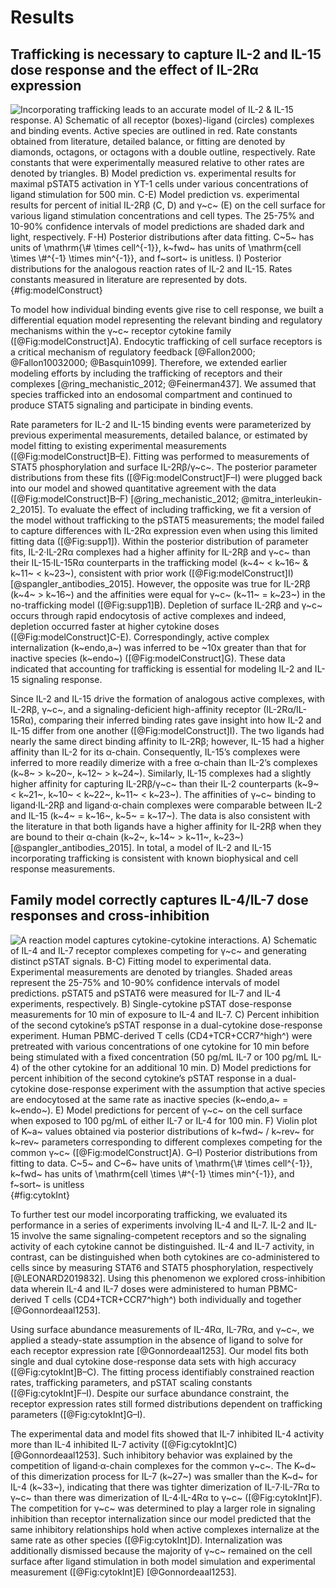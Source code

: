 # Results

## Trafficking is necessary to capture IL-2 and IL-15 dose response and the effect of IL-2Rα expression

![**Incorporating trafficking leads to an accurate model of IL-2 & IL-15 response.** A) Schematic of all receptor (boxes)-ligand (circles) complexes and binding events. Active species are outlined in red. Rate constants obtained from literature, detailed balance, or fitting are denoted by diamonds, octagons, or octagons with a double outline, respectively. Rate constants that were experimentally measured relative to other rates are denoted by triangles. B) Model prediction vs. experimental results for maximal pSTAT5 activation in YT-1 cells under various concentrations of ligand stimulation for 500 min. C-E) Model prediction vs. experimental results for percent of initial IL-2Rβ (C, D) and γ~c~ (E) on the cell surface for various ligand stimulation concentrations and cell types. The 25-75% and 10-90% confidence intervals of model predictions are shaded dark and light, respectively. F-H) Posterior distributions after data fitting. C~5~ has units of $\mathrm{\# \times cell^{-1}}$, k~fwd~ has units of $\mathrm{cell \times \#^{-1} \times min^{-1}}$, and f~sort~ is unitless. I) Posterior distributions for the analogous reaction rates of IL-2 and IL-15. Rates constants measured in literature are represented by dots.](./Figures/figure1.svg){#fig:modelConstruct}

To model how individual binding events give rise to cell response, we built a differential equation model representing the relevant binding and regulatory mechanisms within the γ~c~ receptor cytokine family ([@Fig:modelConstruct]A). Endocytic trafficking of cell surface receptors is a critical mechanism of regulatory feedback [@Fallon2000; @Fallon10032000; @Basquin1099]. Therefore, we extended earlier modeling efforts by including the trafficking of receptors and their complexes [@ring_mechanistic_2012; @Feinerman437]. We assumed that species trafficked into an endosomal compartment and continued to produce STAT5 signaling and participate in binding events.

Rate parameters for IL-2 and IL-15 binding events were parameterized by previous experimental measurements, detailed balance, or estimated by model fitting to existing experimental measurements ([@Fig:modelConstruct]B–E). Fitting was performed to measurements of STAT5 phosphorylation and surface IL-2Rβ/γ~c~. The posterior parameter distributions from these fits ([@Fig:modelConstruct]F–I) were plugged back into our model and showed quantitative agreement with the data ([@Fig:modelConstruct]B–F) [@ring_mechanistic_2012; @mitra_interleukin-2_2015]. To evaluate the effect of including trafficking, we fit a version of the model without trafficking to the pSTAT5 measurements; the model failed to capture differences with IL-2Rα expression even when using this limited fitting data ([@Fig:supp1]). Within the posterior distribution of parameter fits, IL-2·IL-2Rα complexes had a higher affinity for IL-2Rβ and γ~c~ than their IL-15·IL-15Rα counterparts in the trafficking model (k~4~ < k~16~ & k~11~ < k~23~), consistent with prior work ([@Fig:modelConstruct]I) [@spangler_antibodies_2015]. However, the opposite was true for IL-2Rβ (k~4~ > k~16~) and the affinities were equal for γ~c~ (k~11~ = k~23~) in the no-trafficking model ([@Fig:supp1]B). Depletion of surface IL-2Rβ and γ~c~ occurs through rapid endocytosis of active complexes and indeed, depletion occurred faster at higher cytokine doses ([@Fig:modelConstruct]C-E). Correspondingly, active complex internalization (k~endo,a~) was inferred to be ~10x greater than that for inactive species (k~endo~) ([@Fig:modelConstruct]G). These data indicated that accounting for trafficking is essential for modeling IL-2 and IL-15 signaling response.

Since IL-2 and IL-15 drive the formation of analogous active complexes, with IL-2Rβ, γ~c~, and a signaling-deficient high-affinity receptor (IL-2Rα/IL-15Rα), comparing their inferred binding rates gave insight into how IL-2 and IL-15 differ from one another ([@Fig:modelConstruct]I). The two ligands had nearly the same direct binding affinity to IL-2Rβ; however, IL-15 had a higher affinity than IL-2 for its α-chain. Consequently, IL-15’s complexes were inferred to more readily dimerize with a free α-chain than IL-2’s complexes (k~8~ > k~20~, k~12~ > k~24~). Similarly, IL-15 complexes had a slightly higher affinity for capturing IL-2Rβ/γ~c~ than their IL-2 counterparts (k~9~ < k~21~, k~10~ < k~22~, k~11~ < k~23~). The affinities of γ~c~ binding to ligand·IL-2Rβ and ligand·α-chain complexes were comparable between IL-2 and IL-15 (k~4~ = k~16~, k~5~ = k~17~). The data is also consistent with the literature in that both ligands have a higher affinity for IL-2Rβ when they are bound to their α-chain (k~2~, k~14~ > k~11~, k~23~) [@spangler_antibodies_2015]. In total, a model of IL-2 and IL-15 incorporating trafficking is consistent with known biophysical and cell response measurements.

## Family model correctly captures IL-4/IL-7 dose responses and cross-inhibition

![**A reaction model captures cytokine-cytokine interactions.** A) Schematic of IL-4 and IL-7 receptor complexes competing for γ~c~ and generating distinct pSTAT signals. B-C) Fitting model to experimental data. Experimental measurements are denoted by triangles. Shaded areas represent the 25-75% and 10-90% confidence intervals of model predictions. pSTAT5 and pSTAT6 were measured for IL-7 and IL-4 experiments, respectively. B) Single-cytokine pSTAT dose-response measurements for 10 min of exposure to IL-4 and IL-7. C) Percent inhibition of the second cytokine’s pSTAT response in a dual-cytokine dose-response experiment. Human PBMC-derived T cells (CD4+TCR+CCR7^high^) were pretreated with various concentrations of one cytokine for 10 min before being stimulated with a fixed concentration (50 pg/mL IL-7 or 100 pg/mL IL-4) of the other cytokine for an additional 10 min. D) Model predictions for percent inhibition of the second cytokine’s pSTAT response in a dual-cytokine dose-response experiment with the assumption that active species are endocytosed at the same rate as inactive species (k~endo,a~ = k~endo~). E) Model predictions for percent of γ~c~ on the cell surface when exposed to 100 pg/mL of either IL-7 or IL-4 for 100 min. F) Violin plot of K~a~ values obtained via posterior distributions of k~fwd~ / k~rev~ for k~rev~ parameters corresponding to different complexes competing for the common γ~c~ ([@Fig:modelConstruct]A). G–I) Posterior distributions from fitting to data. C~5~ and C~6~ have units of $\mathrm{\# \times cell^{-1}}$, k~fwd~ has units of $\mathrm{cell \times \#^{-1} \times min^{-1}}$, and f~sort~ is unitless](./Figures/figure2.svg){#fig:cytokInt}

To further test our model incorporating trafficking, we evaluated its performance in a series of experiments involving IL-4 and IL-7. IL-2 and IL-15 involve the same signaling-competent receptors and so the signaling activity of each cytokine cannot be distinguished. IL-4 and IL-7 activity, in contrast, can be distinguished when both cytokines are co-administered to cells since by measuring STAT6 and STAT5 phosphorylation, respectively [@LEONARD2019832]. Using this phenomenon we explored cross-inhibition data wherein IL-4 and IL-7 doses were administered to human PBMC-derived T cells (CD4+TCR+CCR7^high^) both individually and together [@Gonnordeaal1253].

Using surface abundance measurements of IL-4Rα, IL-7Rα, and γ~c~, we applied a steady-state assumption in the absence of ligand to solve for each receptor expression rate [@Gonnordeaal1253]. Our model fits both single and dual cytokine dose-response data sets with high accuracy ([@Fig:cytokInt]B–C). The fitting process identifiably constrained reaction rates, trafficking parameters, and pSTAT scaling constants ([@Fig:cytokInt]F–I). Despite our surface abundance constraint, the receptor expression rates still formed distributions dependent on trafficking parameters ([@Fig:cytokInt]G–I).

The experimental data and model fits showed that IL-7 inhibited IL-4 activity more than IL-4 inhibited IL-7 activity ([@Fig:cytokInt]C) [@Gonnordeaal1253]. Such inhibitory behavior was explained by the competition of ligand·α-chain complexes for the common γ~c~. The K~d~ of this dimerization process for IL-7 (k~27~) was smaller than the K~d~ for IL-4 (k~33~), indicating that there was tighter dimerization of IL-7·IL-7Rα to γ~c~ than there was dimerization of IL-4·IL-4Rα to γ~c~ ([@Fig:cytokInt]F). The competition for γ~c~ was determined to play a larger role in signaling inhibition than receptor internalization since our model predicted that the same inhibitory relationships hold when active complexes internalize at the same rate as other species ([@Fig:cytokInt]D). Internalization was additionally dismissed because the majority of γ~c~ remained on the cell surface after ligand stimulation in both model simulation and experimental measurement ([@Fig:cytokInt]E) [@Gonnordeaal1253].
